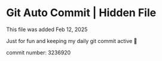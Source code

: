 # Git Auto Commit | Hidden File

This file was added Feb 12, 2025

Just for fun and keeping my daily git commit active 🤪

commit number: 3236920
